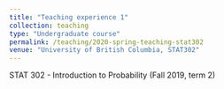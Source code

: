 ```yaml
---
title: "Teaching experience 1"
collection: teaching
type: "Undergraduate course"
permalink: /teaching/2020-spring-teaching-stat302
venue: "University of British Columbia, STAT302"
---
```


STAT 302 - Introduction to Probability (Fall 2019, term 2)

